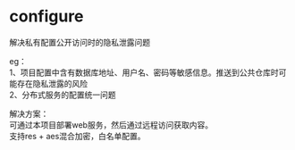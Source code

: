 # configure
解决私有配置公开访问时的隐私泄露问题  

eg：  
1、项目配置中含有数据库地址、用户名、密码等敏感信息。推送到公共仓库时可能存在隐私泄露的风险  
2、分布式服务的配置统一问题  

解决方案：  
可通过本项目部署web服务，然后通过远程访问获取内容。  
支持res + aes混合加密，白名单配置。  
